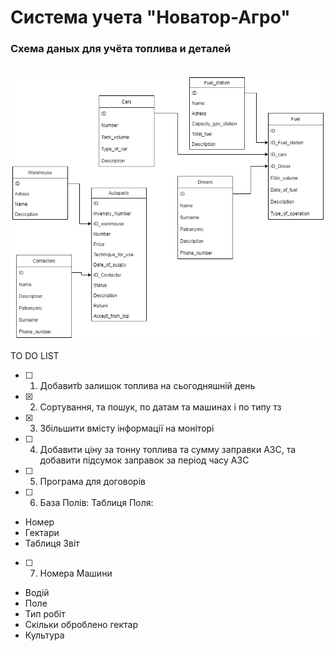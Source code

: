 # Система учета "Новатор-Агро"
### Схема даных для учёта топлива и деталей
&ensp;
![](/images/product_accounting0.0.1.png "Диаграма классов")

TO DO LIST
- [ ] 1. Добавитb залишок топлива на сьогодняшній день
- [x] 2. Сортування, та пошук, по датам та машинах і по типу тз 
- [x] 3. Збільшити вмісту інформації на моніторі
- [ ] 4. Добавити ціну за тонну топлива та сумму заправки АЗС, та добавити підсумок заправок за період часу АЗС
- [ ] 5. Програма для договорів
- [ ] 6. База Полів: Таблиця Поля:
- Номер
- Гектари
- Таблиця Звіт

- [ ] 7. Номера Машини
- Водій
- Поле
- Тип робіт
- Скільки оброблено гектар
- Культура
